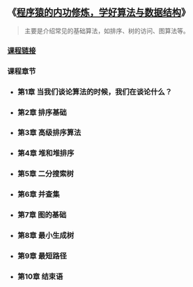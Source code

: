 ## 《[程序猿的内功修炼，学好算法与数据结构](https://coding.imooc.com/class/71.html)》

> 主要是介绍常见的基础算法，如排序、树的访问、图算法等。

### [课程链接](https://coding.imooc.com/learn/list/71.html)

### 课程章节

+ ### 第1章 当我们谈论算法的时候，我们在谈论什么？

+ ### 第2章 排序基础

+ ### 第3章 高级排序算法

+ ### 第4章 堆和堆排序

+ ### 第5章 二分搜索树

+ ### 第6章 并查集

+ ### 第7章 图的基础

+ ### 第8章 最小生成树

+ ### 第9章 最短路径

+ ### 第10章 结束语

